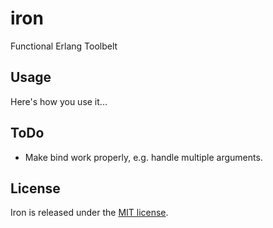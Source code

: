 # iron

Functional Erlang Toolbelt

## Usage

Here's how you use it...

## ToDo

* Make bind work properly, e.g. handle multiple arguments.

## License

Iron is released under the [MIT license](http://opensource.org/licenses/MIT).
